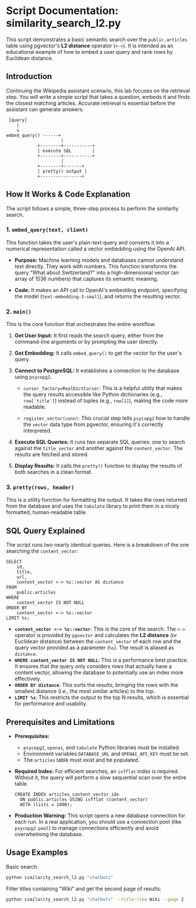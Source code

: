 # Script Documentation: similarity_search_l2.py

This script demonstrates a basic semantic search over the `public.articles` table using pgvector's **L2 distance** operator (`<->`). It is intended as an educational example of how to embed a user query and rank rows by Euclidean distance.

## Introduction

Continuing the Wikipedia assistant scenario, this lab focuses on the retrieval step. You will write a simple script that takes a question, embeds it and finds the closest matching articles. Accurate retrieval is essential before the assistant can generate answers.

```
 [query]
    |
    v
embed_query() ------+
                     |
            +--------+-----------+
            | execute SQL        |
            +--------+-----------+
                     |
            +--------+-------+
            | pretty() output |
            +----------------+
```

## How It Works & Code Explanation

The script follows a simple, three-step process to perform the similarity search.

### 1. `embed_query(text, client)`

This function takes the user's plain-text query and converts it into a numerical representation called a vector embedding using the OpenAI API.

- **Purpose:** Machine learning models and databases cannot understand text directly. They work with numbers. This function transforms the query "What about Switzerland?" into a high-dimensional vector (an array of 1536 numbers) that captures its semantic meaning.
    
- **Code:** It makes an API call to OpenAI's embedding endpoint, specifying the model (`text-embedding-3-small`), and returns the resulting vector.
    

### 2. `main()`

This is the core function that orchestrates the entire workflow.

1. **Get User Input:** It first reads the search query, either from the command-line arguments or by prompting the user directly.
    
2. **Get Embedding:** It calls `embed_query()` to get the vector for the user's query.
    
3. **Connect to PostgreSQL:** It establishes a connection to the database using `psycopg2`.
    
    - `cursor_factory=RealDictCursor`: This is a helpful utility that makes the query results accessible like Python dictionaries (e.g., `row['title']`) instead of tuples (e.g., `row[1]`), making the code more readable.
        
    - `register_vector(conn)`: This crucial step tells `psycopg2` how to handle the `vector` data type from pgvector, ensuring it's correctly interpreted.
        
4. **Execute SQL Queries:** It runs two separate SQL queries: one to search against the `title_vector` and another against the `content_vector`. The results are fetched and stored.
    
5. **Display Results:** It calls the `pretty()` function to display the results of both searches in a clean format.
    

### 3. `pretty(rows, header)`

This is a utility function for formatting the output. It takes the rows returned from the database and uses the `tabulate` library to print them in a nicely formatted, human-readable table.

## SQL Query Explained

The script runs two nearly identical queries. Here is a breakdown of the one searching the `content_vector`:

```
SELECT 
    id, 
    title, 
    url, 
    content_vector <-> %s::vector AS distance
FROM 
    public.articles
WHERE 
    content_vector IS NOT NULL
ORDER BY 
    content_vector <-> %s::vector
LIMIT %s;
```

- **`content_vector <-> %s::vector`**: This is the core of the search. The `<->` operator is provided by `pgvector` and calculates the **L2 distance** (or Euclidean distance) between the `content_vector` of each row and the query vector provided as a parameter (`%s`). The result is aliased as `distance`. 
- **`WHERE content_vector IS NOT NULL`**: This is a performance best practice. It ensures that the query only considers rows that actually have a content vector, allowing the database to potentially use an index more effectively.
- **`ORDER BY distance`**: This sorts the results, bringing the rows with the smallest distance (i.e., the most similar articles) to the top.
- **`LIMIT %s`**: This restricts the output to the top N results, which is essential for performance and usability.
    

## Prerequisites and Limitations

- **Prerequisites:**
    
    - `psycopg2`, `openai`, and `tabulate` Python libraries must be installed.   
    - Environment variables `DATABASE_URL` and `OPENAI_API_KEY` must be set. 
    - The `articles` table must exist and be populated.
        
- **Required Index:** For efficient searches, an `ivfflat` index is required. Without it, the query will perform a slow sequential scan over the entire table.
    
    ```
    CREATE INDEX articles_content_vector_idx
      ON public.articles USING ivfflat (content_vector)
      WITH (lists = 1000);
    ```
    
- **Production Warning:** This script opens a new database connection for each run. In a real application, you should use a connection pool (like `psycopg2.pool`) to manage connections efficiently and avoid overwhelming the database.

## Usage Examples

Basic search:

```bash
python similarity_search_l2.py "chatbots"
```

Filter titles containing "Wiki" and get the second page of results:

```bash
python similarity_search_l2.py "chatbots" --title-like Wiki --page 2
```
